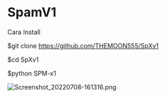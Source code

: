 # SpamV1
Cara Install

$git clone https://github.com/THEMOON555/SpXv1

$cd SpXv1

$python SPM-x1


![Screenshot_20220708-161316.png](https://user-images.githubusercontent.com/108716811/177948498-3a3426f7-03d8-48ca-a205-01e5b83b7e8c.png)
